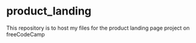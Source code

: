 # product_landing
This repository is to host my files for the product landing page project on freeCodeCamp
